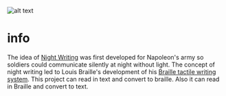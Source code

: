 ![alt text](https://i.imgur.com/8fQ5LRm.png)


# info

The idea of [Night Writing](https://en.wikipedia.org/wiki/Night_writing) was first developed for Napoleon's army so soldiers could communicate silently at night without light. The concept of night writing led to Louis Braille's development of his [Braille tactile writing system](https://en.wikipedia.org/wiki/Braille). This project can read in text and convert to braille. Also it can read in Braille and convert to text.
